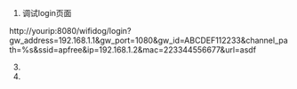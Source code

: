 1. 调试login页面

http://yourip:8080/wifidog/login?gw_address=192.168.1.1&gw_port=1080&gw_id=ABCDEF112233&channel_path=%s&ssid=apfree&ip=192.168.1.2&mac=223344556677&url=asdf

3. 

2.
